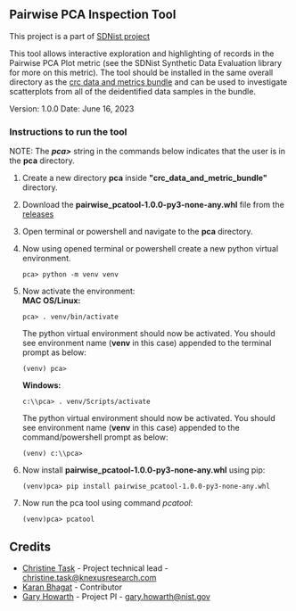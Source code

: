## Pairwise PCA Inspection Tool
This project is a part of [SDNist project](https://github.com/usnistgov/SDNist)

This tool allows interactive exploration and highlighting of records in the Pairwise PCA Plot 
metric (see the SDNist Synthetic Data Evaluation library for more on this metric). 
The tool should be installed in the same overall directory as the [crc data and metrics bundle](https://github.com/usnistgov/privacy_collaborative_research_cycle/tree/research-acceleration-bundle/crc_data_and_metric_bundle_1.0)
and can be used to investigate scatterplots from all of the deidentified data samples in the bundle.


Version: 1.0.0
Date: June 16, 2023
 

### Instructions to run the tool
NOTE: The ***pca>*** string in the commands below indicates that the user is in the **pca** directory.
1. Create a new directory **pca** inside **"crc_data_and_metric_bundle"** directory.
2. Download the **pairwise_pcatool-1.0.0-py3-none-any.whl** file from the [releases](https://github.com/usnistgov/pair-wise_PCA/releases/tag/v1.0.0/)
3. Open terminal or powershell and navigate to the **pca** directory.
4. Now using opened terminal or powershell create a new python virtual environment.
    ```
    pca> python -m venv venv
    ```
5. Now activate the environment:  
    **MAC OS/Linux:**
    ```
    pca> . venv/bin/activate
    ```
    The python virtual environment should now be activated. You should see environment name (**venv** in this case) appended to the terminal prompt as below:  
    ```
    (venv) pca>
    ```
   
    **Windows:**
    ```
    c:\\pca> . venv/Scripts/activate
    ```
    The python virtual environment should now be activated. You should see environment name (**venv** in this case) appended to the command/powershell prompt as below:  
    ```
    (venv) c:\\pca>
    ```
   
6. Now install **pairwise_pcatool-1.0.0-py3-none-any.whl** using pip:
    ```
    (venv)pca> pip install pairwise_pcatool-1.0.0-py3-none-any.whl
    ```

7. Now run the pca tool using command *pcatool*:
    ```
   (venv)pca> pcatool
    ```
   

Credits 
----------

- [Christine Task](mailto:christine.task@knexusresearch.com) - Project technical lead - christine.task@knexusresearch.com
- [Karan Bhagat](https://github.com/kbtriangulum) - Contributor
- [Gary Howarth](https://www.nist.gov/people/gary-howarth) - Project PI - gary.howarth@nist.gov
